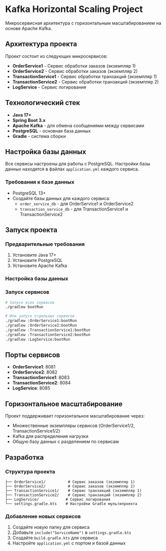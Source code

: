 # Kafka Horizontal Scaling Project

Микросервисная архитектура с горизонтальным масштабированием на основе Apache Kafka.

## Архитектура проекта

Проект состоит из следующих микросервисов:

- **OrderService1** - Сервис обработки заказов (экземпляр 1)
- **OrderService2** - Сервис обработки заказов (экземпляр 2) 
- **TransactionService1** - Сервис обработки транзакций (экземпляр 1)
- **TransactionService2** - Сервис обработки транзакций (экземпляр 2)
- **LogService** - Сервис логирования

## Технологический стек

- **Java 17+**
- **Spring Boot 3.x**
- **Apache Kafka** - для обмена сообщениями между сервисами
- **PostgreSQL** - основная база данных
- **Gradle** - система сборки

## Настройка базы данных

Все сервисы настроены для работы с PostgreSQL. Настройки базы данных находятся в файлах `application.yml` каждого сервиса.

### Требования к базе данных

- PostgreSQL 13+
- Создайте базы данных для каждого сервиса:
  - `order_service_db` - для OrderService1 и OrderService2
  - `transaction_service_db` - для TransactionService1 и TransactionService2  
 

## Запуск проекта

### Предварительные требования

1. Установите Java 17+
2. Установите PostgreSQL
3. Установите Apache Kafka

### Настройка базы данных



### Запуск сервисов

```bash
# Запуск всех сервисов
./gradlew bootRun

# Или запуск отдельных сервисов
./gradlew :OrderService1:bootRun
./gradlew :OrderService2:bootRun
./gradlew :TransactionService1:bootRun
./gradlew :TransactionService2:bootRun
./gradlew :LogService:bootRun
```

## Порты сервисов

- **OrderService1**: 8081
- **OrderService2**: 8082
- **TransactionService1**: 8083
- **TransactionService2**: 8084
- **LogService**: 8085



## Горизонтальное масштабирование

Проект поддерживает горизонтальное масштабирование через:
- Множественные экземпляры сервисов (OrderService1/2, TransactionService1/2)
- Kafka для распределения нагрузки
- Общую базу данных с разделением по сервисам

## Разработка

### Структура проекта

```
├── OrderService1/          # Сервис заказов (экземпляр 1)
├── OrderService2/          # Сервис заказов (экземпляр 2)
├── TransactionService1/    # Сервис транзакций (экземпляр 1)
├── TransactionService2/    # Сервис транзакций (экземпляр 2)
├── LogService/            # Сервис логирования
└── settings.gradle.kts    # Настройки Gradle мультипроекта
```

### Добавление новых сервисов

1. Создайте новую папку для сервиса
2. Добавьте `include("ServiceName")` в `settings.gradle.kts`
3. Создайте `build.gradle.kts` для сервиса
4. Настройте `application.yml` с портом и базой данных
